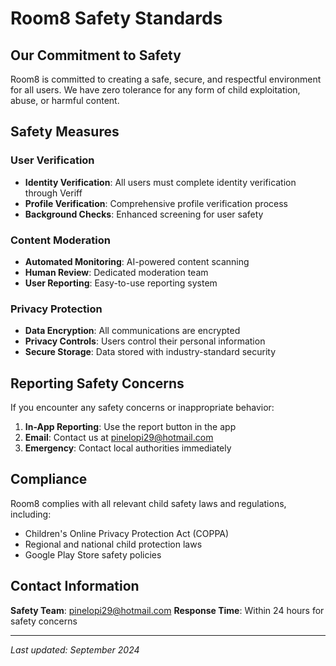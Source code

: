 # Room8 Safety Standards

## Our Commitment to Safety

Room8 is committed to creating a safe, secure, and respectful environment for all users. We have zero tolerance for any form of child exploitation, abuse, or harmful content.

## Safety Measures

### User Verification
- **Identity Verification**: All users must complete identity verification through Veriff
- **Profile Verification**: Comprehensive profile verification process
- **Background Checks**: Enhanced screening for user safety

### Content Moderation
- **Automated Monitoring**: AI-powered content scanning
- **Human Review**: Dedicated moderation team
- **User Reporting**: Easy-to-use reporting system

### Privacy Protection
- **Data Encryption**: All communications are encrypted
- **Privacy Controls**: Users control their personal information
- **Secure Storage**: Data stored with industry-standard security

## Reporting Safety Concerns

If you encounter any safety concerns or inappropriate behavior:

1. **In-App Reporting**: Use the report button in the app
2. **Email**: Contact us at pinelopi29@hotmail.com
3. **Emergency**: Contact local authorities immediately

## Compliance

Room8 complies with all relevant child safety laws and regulations, including:
- Children's Online Privacy Protection Act (COPPA)
- Regional and national child protection laws
- Google Play Store safety policies

## Contact Information

**Safety Team**: pinelopi29@hotmail.com
**Response Time**: Within 24 hours for safety concerns

---

*Last updated: September 2024*
